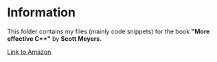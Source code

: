 # Information
This folder contains my files (mainly code snippets) for the book  **"More effective C++"** by **Scott Meyers**.

[Link to Amazon](https://www.amazon.com/More-Effective-Improve-Programs-Designs/dp/020163371X).
